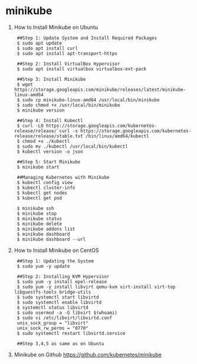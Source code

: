 minikube
========

1. How to Install Minikube on Ubuntu
    
        ##Step 1: Update System and Install Required Packages
        $ sudo apt update
        $ sudo apt install curl
        $ sudo apt install apt-transport-https
        
        ##Step 2: Install VirtualBox Hypervisor
        $ sudo apt install virtualbox virtualbox-ext-pack
        
        ##Step 3: Install Minikube
        $ wget https://storage.googleapis.com/minikube/releases/latest/minikube-linux-amd64
        $ sudo cp minikube-linux-amd64 /usr/local/bin/minikube
        $ sudo chmod +x /usr/local/bin/minikube
        $ minikube version
        
        ##Step 4: Install Kubectl
        $ curl -LO https://storage.googleapis.com/kubernetes-release/release/`curl -s https://storage.googleapis.com/kubernetes-release/release/stable.txt`/bin/linux/amd64/kubectl
        $ chmod +x ./kubectl
        $ sudo mv ./kubectl /usr/local/bin/kubectl
        $ kubectl version -o json
        
        ##Step 5: Start Minikube
        $ minikube start
        
        ##Managing Kubernetes with Minikube
        $ kubectl config view
        $ kubectl cluster-info
        $ kubectl get nodes
        $ kubectl get pod
        
        $ minikube ssh
        $ minikube stop
        $ minikube status
        $ minikube delete
        $ minikube addons list
        $ minikube dashboard
        $ minikube dashboard --url
        
2. How to Install Minikube on CentOS
    
        ##Step 1: Updating the System
        $ sudo yum -y update
        
        ##Step 2: Installing KVM Hypervisor
        $ sudo yum -y install epel-release
        $ sudo yum -y install libvirt qemu-kvm virt-install virt-top libguestfs-tools bridge-utils
        $ sudo systemctl start libvirtd
        $ sudo systemctl enable libvirtd
        $ systemctl status libvirtd
        $ sudo usermod -a -G libvirt $(whoami)
        $ sudo vi /etc/libvirt/libvirtd.conf
        unix_sock_group = "libvirt"
        unix_sock_rw_perms = "0770"
        $ sudo systemctl restart libvirtd.service
        
        ##Step 3,4,5 as same as on Ubuntu

3. Minikube on Github
   https://github.com/kubernetes/minikube
